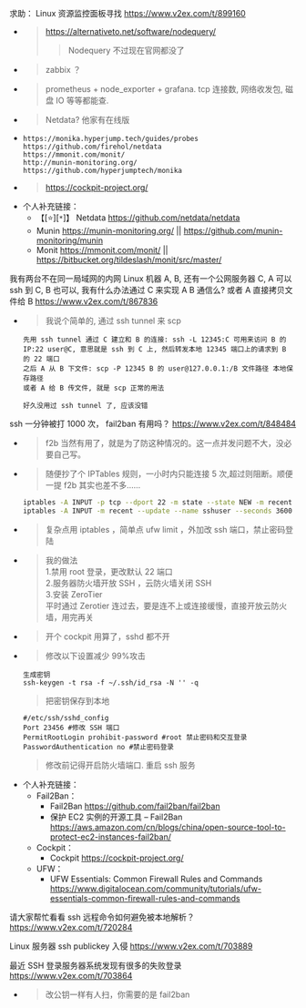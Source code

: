 
求助： Linux 资源监控面板寻找 https://www.v2ex.com/t/899160
- > https://alternativeto.net/software/nodequery/
  >> Nodequery 不过现在官网都没了
- > zabbix ？
- > prometheus + node_exporter + grafana. tcp 连接数, 网络收发包, 磁盘 IO 等等都能查.
- > Netdata? 他家有在线版
- > 
  ```console
  https://monika.hyperjump.tech/guides/probes
  https://github.com/firehol/netdata
  https://mmonit.com/monit/
  http://munin-monitoring.org/
  https://github.com/hyperjumptech/monika
  ```
- > https://cockpit-project.org/
- 个人补充链接：
  *  【[:star:][`*`]】 Netdata https://github.com/netdata/netdata
  * Munin https://munin-monitoring.org/ || https://github.com/munin-monitoring/munin
  * Monit https://mmonit.com/monit/ || https://bitbucket.org/tildeslash/monit/src/master/

我有两台不在同一局域网的内网 Linux 机器 A, B, 还有一个公网服务器 C, A 可以 ssh 到 C, B 也可以, 我有什么办法通过 C 来实现 A B 通信么? 或者 A 直接拷贝文件给 B https://www.v2ex.com/t/867836
- > 我说个简单的, 通过 ssh tunnel 来 scp
  ```
  先用 ssh tunnel 通过 C 建立和 B 的连接: ssh -L 12345:C 可用来访问 B 的 IP:22 user@C, 意思就是 ssh 到 C 上, 然后转发本地 12345 端口上的请求到 B 的 22 端口
  之后 A 从 B 下文件: scp -P 12345 B 的 user@127.0.0.1:/B 文件路径 本地保存路径
  或者 A 给 B 传文件, 就是 scp 正常的用法

  好久没用过 ssh tunnel 了, 应该没错
  ```

ssh 一分钟被打 1000 次， fail2ban 有用吗？ https://www.v2ex.com/t/848484
- > f2b 当然有用了，就是为了防这种情况的。这一点并发问题不大，没必要自己写。
- > 随便抄了个 IPTables 规则，一小时内只能连接 5 次,超过则阻断。顺便一提 f2b 其实也差不多……
  ```sh
  iptables -A INPUT -p tcp --dport 22 -m state --state NEW -m recent --name sshuser --set
  iptables -A INPUT -m recent --update --name sshuser --seconds 3600 --hitcount 5 -j DROP
  ```
- > 复杂点用 iptables ，简单点 ufw limit ，外加改 ssh 端口，禁止密码登陆
- > 我的做法 <br> 1.禁用 root 登录，更改默认 22 端口 <br> 2.服务器防火墙开放 SSH ，云防火墙关闭 SSH <br> 3.安装 ZeroTier <br> 平时通过 Zerotier 连过去，要是连不上或连接缓慢，直接开放云防火墙，用完再关
- > 开个 cockpit 用算了，sshd 都不开
- > 修改以下设置减少 99%攻击
  ```console
  生成密钥
  ssh-keygen -t rsa -f ~/.ssh/id_rsa -N '' -q
  ```
  > 把密钥保存到本地
  ```
  #/etc/ssh/sshd_config
  Port 23456 #修改 SSH 端口
  PermitRootLogin prohibit-password #root 禁止密码和交互登录
  PasswordAuthentication no #禁止密码登录
  ```
  > 修改前记得开启防火墙端口. 重启 ssh 服务
- 个人补充链接：
  * Fail2Ban：
    + Fail2Ban https://github.com/fail2ban/fail2ban
    + 保护 EC2 实例的开源工具 – Fail2Ban https://aws.amazon.com/cn/blogs/china/open-source-tool-to-protect-ec2-instances-fail2ban/
  * Cockpit：
    + Cockpit https://cockpit-project.org/
  * UFW：
    + UFW Essentials: Common Firewall Rules and Commands https://www.digitalocean.com/community/tutorials/ufw-essentials-common-firewall-rules-and-commands

请大家帮忙看看 ssh 远程命令如何避免被本地解析？ https://www.v2ex.com/t/720284

Linux 服务器 ssh publickey 入侵 https://www.v2ex.com/t/703889

最近 SSH 登录服务器系统发现有很多的失败登录 https://www.v2ex.com/t/703864
- > 改公钥一样有人扫，你需要的是 fail2ban
